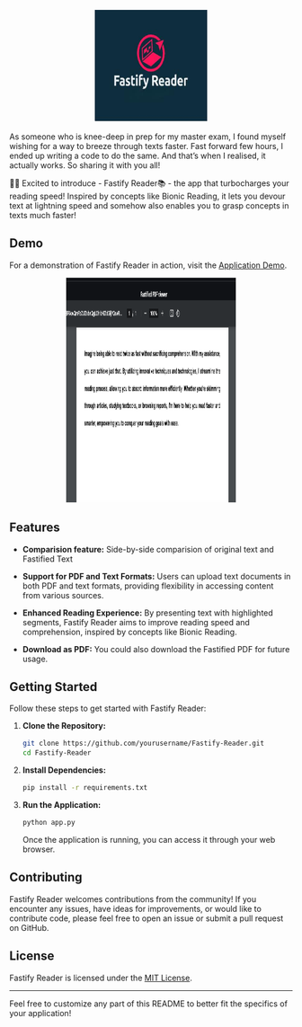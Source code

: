 <p align="center">
  <img src="https://github.com/akarshrajsingh7/Fastify-Reader/blob/main/Logo.jpg" alt="Fastify Reader Logo" width="200" height="200">
</p>

As someone who is knee-deep in prep for my master exam, I found myself wishing for a way to breeze through texts faster. Fast forward few hours,  I ended up writing a code to do the same. And that’s when I realised, it actually works. So sharing it with you all! 

🚀🚀 Excited to introduce  - Fastify Reader📚 - the app that turbocharges your reading speed!  Inspired by concepts like Bionic Reading, it lets you devour text at lightning speed and somehow also enables you to grasp concepts in texts much faster!

## Demo

For a demonstration of Fastify Reader in action, visit the [Application Demo](https://huggingface.co/spaces/akarshrajsingh7/Fastify-Reader).
<p align="center">
  <img src="https://github.com/akarshrajsingh7/Fastify-Reader/blob/main/Demo_2.png" alt="Fastify Reader Logo" width="60%" height="400">
</p>

## Features

- **Comparision feature:** Side-by-side comparision of original text and Fastified Text
  
- **Support for PDF and Text Formats:** Users can upload text documents in both PDF and text formats, providing flexibility in accessing content from various sources.
  
- **Enhanced Reading Experience:** By presenting text with highlighted segments, Fastify Reader aims to improve reading speed and comprehension, inspired by concepts like Bionic Reading.

- **Download as PDF:** You could also download the Fastified PDF for future usage.


## Getting Started

Follow these steps to get started with Fastify Reader:

1. **Clone the Repository:**
   ```bash
   git clone https://github.com/yourusername/Fastify-Reader.git
   cd Fastify-Reader
   ```

2. **Install Dependencies:**
   ```bash
   pip install -r requirements.txt
   ```

3. **Run the Application:**
   ```bash
   python app.py
   ```

   Once the application is running, you can access it through your web browser.

## Contributing

Fastify Reader welcomes contributions from the community! If you encounter any issues, have ideas for improvements, or would like to contribute code, please feel free to open an issue or submit a pull request on GitHub.

## License

Fastify Reader is licensed under the [MIT License](LICENSE).

---

Feel free to customize any part of this README to better fit the specifics of your application!
